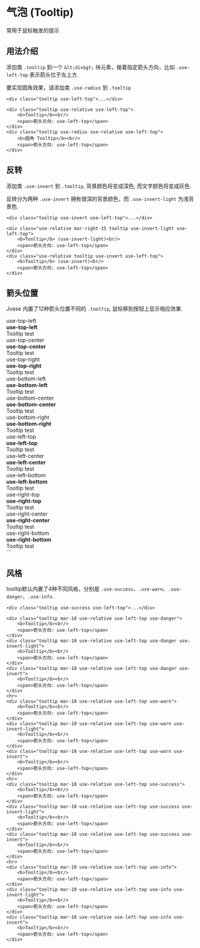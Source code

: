 # 气泡 (Tooltip)
常用于鼠标触发的提示

## 用法介绍
添加类 `.tooltip` 到一个 `&lt;div&gt;` 块元素，接着指定箭头方向，比如 `.use-left-top` 表示箭头位于左上方.

要实现圆角效果，请添加类 `.use-radius` 到 `.tooltip`
```
<div class="tooltip use-left-top">...</div>
```
```
<div class="tooltip use-relative use-left-top">
    <b>Tooltip</b><br/>
    <span>箭头方向: use-left-top</span>
</div>
<div class="tooltip use-radius use-relative use-left-top">
    <b>圆角 Tooltip</b><br/>
    <span>箭头方向: use-left-top</span>
</div>
```

## 反转
添加类 `.use-invert` 到 `.tooltip`, 背景颜色将变成深色, 而文字颜色将变成灰色.

反转分为两种 `.use-invert` 拥有很深的背景颜色，而 `.use-invert-light` 为浅背景色.
```
<div class="tooltip use-invert use-left-top">...</div>
```
```
<div class="use-relative mar-right-15 tooltip use-invert-light use-left-top">
    <b>Tooltip</b> (use-invert-light)<br/>
    <span>箭头方向: use-left-top</span>
</div>
<div class="use-relative tooltip use-invert use-left-top">
    <b>Tooltip</b> (use-invert)<br/>
    <span>箭头方向: use-left-top</span>
</div>
```

## 箭头位置
Jvase 内置了12种箭头位置不同的 `.tooltip`, 鼠标移到按钮上显示相应效果.
<div class="center pad-60">
	<div class="btn use-hover mar-bottom-20">
		<span>use-top-left</span>
		<div class="tooltip hover-block use-invert use-top-left left to-center" style="top: 70px;">
            <b>use-top-left</b><br/>
            <span>Tooltip test</span>
        </div>
	</div>
	<div class="btn use-hover mar-bottom-20">
		<span>use-top-center</span>
		<div class="tooltip hover-block use-invert use-top-center left to-center" style="top: 70px;">
            <b>use-top-center</b><br/>
            <span>Tooltip test</span>
        </div>
	</div>
	<div class="btn use-hover mar-bottom-20">
		<span>use-top-right</span>
		<div class="tooltip hover-block use-invert use-top-right left to-center" style="top: 70px;">
            <b>use-top-right</b><br/>
            <span>Tooltip test</span>
        </div>
	</div>
	<div class="btn use-hover mar-bottom-20">
		<span>use-bottom-left</span>
		<div class="tooltip hover-block use-invert use-bottom-left left to-center" style="top: -40px;">
            <b>use-bottom-left</b><br/>
            <span>Tooltip test</span>
        </div>
	</div>
	<div class="btn use-hover mar-bottom-20">
		<span>use-bottom-center</span>
		<div class="tooltip hover-block use-invert use-bottom-center left to-center" style="top: -40px;">
            <b>use-bottom-center</b><br/>
            <span>Tooltip test</span>
        </div>
	</div>
	<div class="btn use-hover mar-bottom-20">
		<span>use-bottom-right</span>
		<div class="tooltip hover-block use-invert use-bottom-right left to-center" style="top: -40px;">
            <b>use-bottom-right</b><br/>
            <span>Tooltip test</span>
        </div>
	</div>
	<div class="btn use-hover mar-bottom-20">
		<span>use-left-top</span>
		<div class="tooltip hover-block use-invert use-left-top left to-right to-top" style="left: 145px;top:0px;">
            <b>use-left-top</b><br/>
            <span>Tooltip test</span>
        </div>
	</div>
	<div class="btn use-hover mar-bottom-20">
		<span>use-left-center</span>
		<div class="tooltip hover-block use-invert use-left-center left to-right to-center" style="left: 230px;">
            <b>use-left-center</b><br/>
            <span>Tooltip test</span>
        </div>
	</div>
	<div class="btn use-hover mar-bottom-20">
		<span>use-left-bottom</span>
		<div class="tooltip hover-block use-invert use-left-bottom left to-right to-bottom" style="left: 170px;top:-25px;">
            <b>use-left-bottom</b><br/>
            <span>Tooltip test</span>
        </div>
	</div>
	<div class="btn use-hover mar-bottom-20">
		<span>use-right-top</span>
		<div class="tooltip hover-block use-invert use-right-top left to-right to-top" style="left: -130px;top:-5px;">
            <b>use-right-top</b><br/>
            <span>Tooltip test</span>
        </div>
	</div>
	<div class="btn use-hover mar-bottom-20">
		<span>use-right-center</span>
		<div class="tooltip hover-block use-invert use-right-center left to-right to-center" style="left: -85px;">
            <b>use-right-center</b><br/>
            <span>Tooltip test</span>
        </div>
	</div>
	<div class="btn use-hover mar-bottom-20">
		<span>use-right-bottom</span>
		<div class="tooltip hover-block use-invert use-right-bottom left to-right to-bottom" style="left: -160px;top:-25px;">
            <b>use-right-bottom</b><br/>
            <span>Tooltip test</span>
        </div>
	</div>
</div>
```

## 风格
tooltip默认内置了4种不同风格，分别是 `.use-success`、`.use-warn`、`.use-danger`、`.use-info`.
```
<div class="tooltip use-success use-left-top">...</div>
```
```
<div class="tooltip mar-10 use-relative use-left-top use-danger">
    <b>Tooltip</b><br/>
    <span>箭头方向: use-left-top</span>
</div>
<div class="tooltip mar-10 use-relative use-left-top use-danger use-invert-light">
    <b>Tooltip</b><br/>
    <span>箭头方向: use-left-top</span>
</div>
<div class="tooltip mar-10 use-relative use-left-top use-danger use-invert">
    <b>Tooltip</b><br/>
    <span>箭头方向: use-left-top</span>
</div>
<hr>
<div class="tooltip mar-10 use-relative use-left-top use-warn">
    <b>Tooltip</b><br/>
    <span>箭头方向: use-left-top</span>
</div>
<div class="tooltip mar-10 use-relative use-left-top use-warn use-invert-light">
    <b>Tooltip</b><br/>
    <span>箭头方向: use-left-top</span>
</div>
<div class="tooltip mar-10 use-relative use-left-top use-warn use-invert">
    <b>Tooltip</b><br/>
    <span>箭头方向: use-left-top</span>
</div>
<hr>
<div class="tooltip mar-10 use-relative use-left-top use-success">
    <b>Tooltip</b><br/>
    <span>箭头方向: use-left-top</span>
</div>
<div class="tooltip mar-10 use-relative use-left-top use-success use-invert-light">
    <b>Tooltip</b><br/>
    <span>箭头方向: use-left-top</span>
</div>
<div class="tooltip mar-10 use-relative use-left-top use-success use-invert">
    <b>Tooltip</b><br/>
    <span>箭头方向: use-left-top</span>
</div>
<hr>
<div class="tooltip mar-10 use-relative use-left-top use-info">
    <b>Tooltip</b><br/>
    <span>箭头方向: use-left-top</span>
</div>
<div class="tooltip mar-10 use-relative use-left-top use-info use-invert-light">
    <b>Tooltip</b><br/>
    <span>箭头方向: use-left-top</span>
</div>
<div class="tooltip mar-10 use-relative use-left-top use-info use-invert">
    <b>Tooltip</b><br/>
    <span>箭头方向: use-left-top</span>
</div>
```